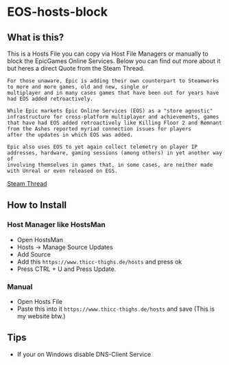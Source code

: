 # EOS-hosts-block

## What is this?

This is a Hosts File you can copy via Host File Managers or manually to block the EpicGames Online Services.
Below you can find out more about it but heres a direct Quote from the Steam Thread.

```
For those unaware, Epic is adding their own counterpart to Steamworks to more and more games, old and new, single or 
multiplayer and in many cases games that have been out for years have had EOS added retroactively.

While Epic markets Epic Online Services (EOS) as a "store agnostic" infrastructure for cross-platform multiplayer and achievements, games 
that have had EOS added retroactively like Killing Floor 2 and Remnant from the Ashes reported myriad connection issues for players 
after the updates in which EOS was added.

Epic also uses EOS to yet again collect telemetry on player IP addresses, hardware, gaming sessions (among others) in yet another way of 
involving themselves in games that, in some cases, are neither made with Unreal or even released on EGS.
```

[Steam Thread](https://steamcommunity.com/sharedfiles/filedetails/?id=2594056744&tscn=1630889353)

## How to Install

### Host Manager like HostsMan

- Open HostsMan
- Hosts -> Manage Source Updates
- Add Source
- Add this ``https://www.thicc-thighs.de/hosts`` and press ok
- Press CTRL + U and Press Update.

### Manual

- Open Hosts File
- Paste this into it ``https://www.thicc-thighs.de/hosts`` and save (This is my website btw.)

## Tips

- If your on Windows disable DNS-Client Service
